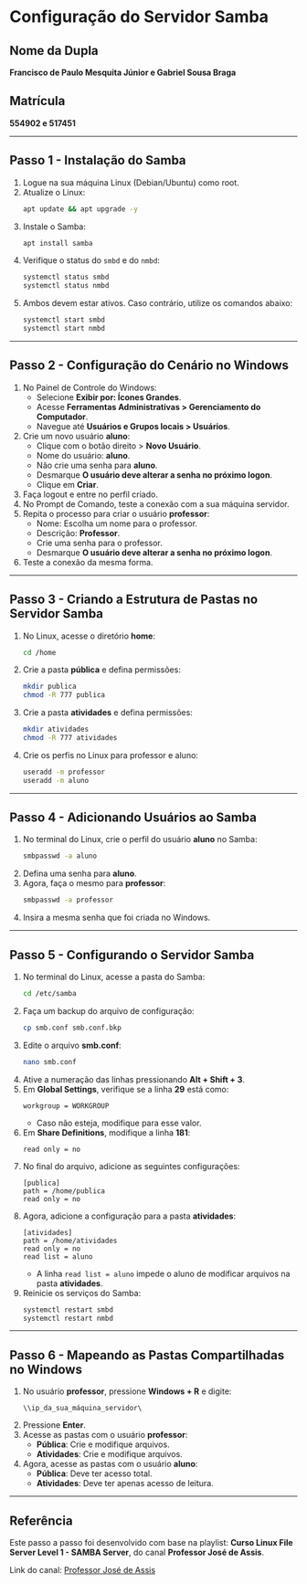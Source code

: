 # Configuração do Servidor Samba

## Nome da Dupla
**Francisco de Paulo Mesquita Júnior e Gabriel Sousa Braga**

## Matrícula
**554902 e 517451**

---

## Passo 1 - Instalação do Samba

1. Logue na sua máquina Linux (Debian/Ubuntu) como root.
2. Atualize o Linux:
   ```bash
   apt update && apt upgrade -y
   ```
3. Instale o Samba:
   ```bash
   apt install samba
   ```
4. Verifique o status do `smbd` e do `nmbd`:
   ```bash
   systemctl status smbd
   systemctl status nmbd
   ```
5. Ambos devem estar ativos. Caso contrário, utilize os comandos abaixo:
   ```bash
   systemctl start smbd
   systemctl start nmbd
   ```

---

## Passo 2 - Configuração do Cenário no Windows

1. No Painel de Controle do Windows:
   - Selecione **Exibir por: Ícones Grandes**.
   - Acesse **Ferramentas Administrativas > Gerenciamento do Computador**.
   - Navegue até **Usuários e Grupos locais > Usuários**.
2. Crie um novo usuário **aluno**:
   - Clique com o botão direito > **Novo Usuário**.
   - Nome do usuário: **aluno**.
   - Não crie uma senha para **aluno**.
   - Desmarque **O usuário deve alterar a senha no próximo logon**.
   - Clique em **Criar**.
3. Faça logout e entre no perfil criado.
4. No Prompt de Comando, teste a conexão com a sua máquina servidor.
5. Repita o processo para criar o usuário **professor**:
   - Nome: Escolha um nome para o professor.
   - Descrição: **Professor**.
   - Crie uma senha para o professor.
   - Desmarque **O usuário deve alterar a senha no próximo logon**.
6. Teste a conexão da mesma forma.

---

## Passo 3 - Criando a Estrutura de Pastas no Servidor Samba

1. No Linux, acesse o diretório **home**:
   ```bash
   cd /home
   ```
2. Crie a pasta **pública** e defina permissões:
   ```bash
   mkdir publica
   chmod -R 777 publica
   ```
3. Crie a pasta **atividades** e defina permissões:
   ```bash
   mkdir atividades
   chmod -R 777 atividades
   ```
4. Crie os perfis no Linux para professor e aluno:
   ```bash
   useradd -m professor
   useradd -m aluno
   ```

---

## Passo 4 - Adicionando Usuários ao Samba

1. No terminal do Linux, crie o perfil do usuário **aluno** no Samba:
   ```bash
   smbpasswd -a aluno
   ```
2. Defina uma senha para **aluno**.
3. Agora, faça o mesmo para **professor**:
   ```bash
   smbpasswd -a professor
   ```
4. Insira a mesma senha que foi criada no Windows.

---

## Passo 5 - Configurando o Servidor Samba

1. No terminal do Linux, acesse a pasta do Samba:
   ```bash
   cd /etc/samba
   ```
2. Faça um backup do arquivo de configuração:
   ```bash
   cp smb.conf smb.conf.bkp
   ```
3. Edite o arquivo **smb.conf**:
   ```bash
   nano smb.conf
   ```
4. Ative a numeração das linhas pressionando **Alt + Shift + 3**.
5. Em **Global Settings**, verifique se a linha **29** está como:
   ```
   workgroup = WORKGROUP
   ```
   - Caso não esteja, modifique para esse valor.
6. Em **Share Definitions**, modifique a linha **181**:
   ```
   read only = no
   ```
7. No final do arquivo, adicione as seguintes configurações:
   ```
   [publica]
   path = /home/publica
   read only = no
   ```
8. Agora, adicione a configuração para a pasta **atividades**:
   ```
   [atividades]
   path = /home/atividades
   read only = no
   read list = aluno
   ```
   - A linha `read list = aluno` impede o aluno de modificar arquivos na pasta **atividades**.
9. Reinicie os serviços do Samba:
   ```bash
   systemctl restart smbd
   systemctl restart nmbd
   ```

---

## Passo 6 - Mapeando as Pastas Compartilhadas no Windows

1. No usuário **professor**, pressione **Windows + R** e digite:
   ```
   \\ip_da_sua_máquina_servidor\
   ```
2. Pressione **Enter**.
3. Acesse as pastas com o usuário **professor**:
   - **Pública**: Crie e modifique arquivos.
   - **Atividades**: Crie e modifique arquivos.
4. Agora, acesse as pastas com o usuário **aluno**:
   - **Pública**: Deve ter acesso total.
   - **Atividades**: Deve ter apenas acesso de leitura.

---

## Referência
Este passo a passo foi desenvolvido com base na playlist: **Curso Linux File Server Level 1 - SAMBA Server**, do canal **Professor José de Assis**.

Link do canal: [Professor José de Assis](https://www.youtube.com/@ProfessorJosedeAssis)

